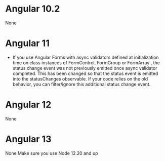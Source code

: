 # Angular 10.2
None
# Angular 11
- If you use Angular Forms with async validators defined at initialization time on class instances of FormControl, FormGroup or FormArray , the status change event was not previously emitted once async validator completed. This has been changed so that the status event is emitted into the statusChanges observable. If your code relies on the old behavior, you can filter/ignore this additional status change event.
# Angular 12
None
# Angular 13
None
Make sure you use Node 12.20 and up
